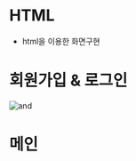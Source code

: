 # HTML
<ul>
<li>html을 이용한 화면구현</li>
</ul>


# 회원가입 & 로그인
![and](https://user-images.githubusercontent.com/110376717/218007512-01277d50-173e-48fd-a06f-198db896d1d7.png)

# 메인

